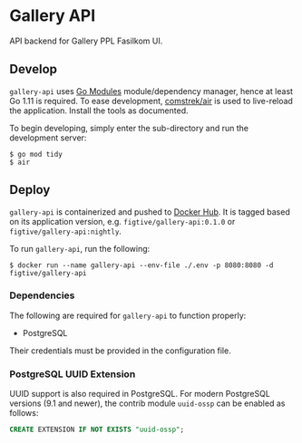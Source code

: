 # Gallery API

API backend for Gallery PPL Fasilkom UI.

## Develop

`gallery-api` uses [Go Modules](https://blog.golang.org/using-go-modules) module/dependency manager, hence at least Go 1.11 is required. To ease development, [comstrek/air](https://github.com/cosmtrek/air) is used to live-reload the application. Install the tools as documented.

To begin developing, simply enter the sub-directory and run the development server:

```shell
$ go mod tidy
$ air
```

## Deploy

`gallery-api` is containerized and pushed to [Docker Hub](https://hub.docker.com/r/figtive/gallery-api/). It is tagged based on its application version, e.g. `figtive/gallery-api:0.1.0` or `figtive/gallery-api:nightly`.

To run `gallery-api`, run the following:

```shell
$ docker run --name gallery-api --env-file ./.env -p 8080:8080 -d figtive/gallery-api
```

### Dependencies

The following are required for `gallery-api` to function properly:

- PostgreSQL

Their credentials must be provided in the configuration file.

### PostgreSQL UUID Extension

UUID support is also required in PostgreSQL. For modern PostgreSQL versions (9.1 and newer), the contrib module `uuid-ossp` can be enabled as follows:

```sql
CREATE EXTENSION IF NOT EXISTS "uuid-ossp";
```
